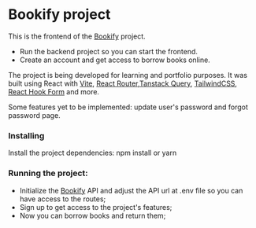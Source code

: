 # Bookify project

This is the frontend of the [Bookify](https://github.com/felipeNardi09/book-lending-backend) project. 
* Run the backend project so you can start the frontend.
* Create an account and get access to borrow books online.

The project is being developed for learning and portfolio purposes. It was built using React with [Vite](https://vitejs.dev/), [React Router](https://reactrouter.com/en/main),[Tanstack Query](https://tanstack.com/query/latest/docs/framework/react/overview), [TailwindCSS](https://tailwindcss.com/), [React Hook Form](https://react-hook-form.com/) and more.

Some features yet to be implemented: update user's password and forgot password page.

### Installing
Install the project dependencies:
npm install or yarn

### Running the project:
* Initialize the [Bookify](https://github.com/felipeNardi09/book-lending-backend) API and adjust the API url at .env file so you can have access to the routes;
* Sign up to get access to the project's features;
* Now you can borrow books and return them;
